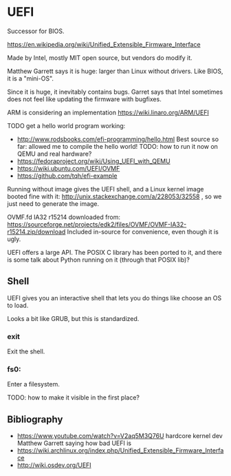 # UEFI

Successor for BIOS.

<https://en.wikipedia.org/wiki/Unified_Extensible_Firmware_Interface>

Made by Intel, mostly MIT open source, but vendors do modify it.

Matthew Garrett says it is huge: larger than Linux without drivers. Like BIOS, it is a "mini-OS".

Since it is huge, it inevitably contains bugs. Garret says that Intel sometimes does not feel like updating the firmware with bugfixes.

ARM is considering an implementation <https://wiki.linaro.org/ARM/UEFI>

TODO get a hello world program working:

- http://www.rodsbooks.com/efi-programming/hello.html Best source so far: allowed me to compile the hello world! TODO: how to run it now on QEMU and real hardware?
- https://fedoraproject.org/wiki/Using_UEFI_with_QEMU
- https://wiki.ubuntu.com/UEFI/OVMF
- https://github.com/tqh/efi-example

Running without image gives the UEFI shell, and a Linux kernel image booted fine with it: http://unix.stackexchange.com/a/228053/32558 , so we just need to generate the image.

OVMF.fd IA32 r15214 downloaded from: https://sourceforge.net/projects/edk2/files/OVMF/OVMF-IA32-r15214.zip/download Included in-source for convenience, even though it is ugly.

UEFI offers a large API. The POSIX C library has been ported to it, and there is some talk about Python running on it (through that POSIX lib)?

## Shell

UEFI gives you an interactive shell that lets you do things like choose an OS to load.

Looks a bit like GRUB, but this is standardized.

### exit

Exit the shell.

### fs0:

Enter a filesystem.

TODO: how to make it visible in the first place?

## Bibliography

- https://www.youtube.com/watch?v=V2aq5M3Q76U hardcore kernel dev Matthew Garrett saying how bad UEFI is
- https://wiki.archlinux.org/index.php/Unified_Extensible_Firmware_Interface
- http://wiki.osdev.org/UEFI
